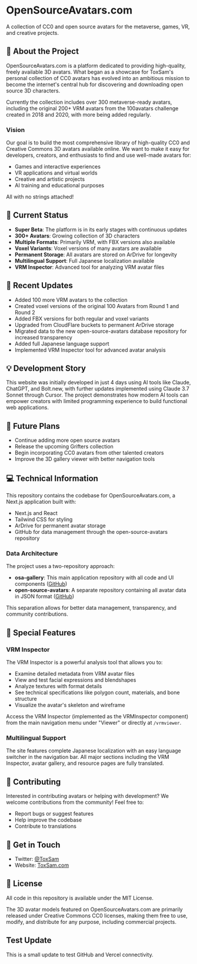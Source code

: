 # OpenSourceAvatars.com

A collection of CC0 and open source avatars for the metaverse, games, VR, and creative projects.

## 🌟 About the Project

OpenSourceAvatars.com is a platform dedicated to providing high-quality, freely available 3D avatars. What began as a showcase for ToxSam's personal collection of CC0 avatars has evolved into an ambitious mission to become the internet's central hub for discovering and downloading open source 3D characters.

Currently the collection includes over 300 metaverse-ready avatars, including the original 200+ VRM avatars from the 100avatars challenge created in 2018 and 2020, with more being added regularly.

### Vision

Our goal is to build the most comprehensive library of high-quality CC0 and Creative Commons 3D avatars available online. We want to make it easy for developers, creators, and enthusiasts to find and use well-made avatars for:

- Games and interactive experiences
- VR applications and virtual worlds
- Creative and artistic projects
- AI training and educational purposes

All with no strings attached!

## 🚀 Current Status

- **Super Beta**: The platform is in its early stages with continuous updates
- **300+ Avatars**: Growing collection of 3D characters
- **Multiple Formats**: Primarily VRM, with FBX versions also available
- **Voxel Variants**: Voxel versions of many avatars are available
- **Permanent Storage**: All avatars are stored on ArDrive for longevity
- **Multilingual Support**: Full Japanese localization available
- **VRM Inspector**: Advanced tool for analyzing VRM avatar files

## 🔄 Recent Updates

- Added 100 more VRM avatars to the collection
- Created voxel versions of the original 100 Avatars from Round 1 and Round 2
- Added FBX versions for both regular and voxel variants
- Upgraded from CloudFlare buckets to permanent ArDrive storage
- Migrated data to the new open-source-avatars database repository for increased transparency
- Added full Japanese language support
- Implemented VRM Inspector tool for advanced avatar analysis

## 💡 Development Story

This website was initially developed in just 4 days using AI tools like Claude, ChatGPT, and Bolt.new, with further updates implemented using Claude 3.7 Sonnet through Cursor.
The project demonstrates how modern AI tools can empower creators with limited programming experience to build functional web applications.

## 🔮 Future Plans

- Continue adding more open source avatars
- Release the upcoming Grifters collection
- Begin incorporating CC0 avatars from other talented creators
- Improve the 3D gallery viewer with better navigation tools

## 💻 Technical Information

This repository contains the codebase for OpenSourceAvatars.com, a Next.js application built with:

- Next.js and React
- Tailwind CSS for styling
- ArDrive for permanent avatar storage
- GitHub for data management through the open-source-avatars repository

### Data Architecture

The project uses a two-repository approach:
- **osa-gallery**: This main application repository with all code and UI components ([GitHub](https://github.com/ToxSam/osa-gallery))
- **open-source-avatars**: A separate repository containing all avatar data in JSON format ([GitHub](https://github.com/ToxSam/open-source-avatars))

This separation allows for better data management, transparency, and community contributions.

## 🔧 Special Features

### VRM Inspector

The VRM Inspector is a powerful analysis tool that allows you to:
- Examine detailed metadata from VRM avatar files
- View and test facial expressions and blendshapes
- Analyze textures with format details
- See technical specifications like polygon count, materials, and bone structure
- Visualize the avatar's skeleton and wireframe

Access the VRM Inspector (implemented as the VRMInspector component) from the main navigation menu under "Viewer" or directly at `/vrmviewer`.

### Multilingual Support

The site features complete Japanese localization with an easy language switcher in the navigation bar. All major sections including the VRM Inspector, avatar gallery, and resource pages are fully translated.

## 🤝 Contributing

Interested in contributing avatars or helping with development? We welcome contributions from the community! Feel free to:

- Report bugs or suggest features
- Help improve the codebase
- Contribute to translations

## 📱 Get in Touch

- Twitter: [@ToxSam](https://twitter.com/ToxSam)
- Website: [ToxSam.com](https://toxsam.com)

## 📜 License

All code in this repository is available under the MIT License.

The 3D avatar models featured on OpenSourceAvatars.com are primarily released under Creative Commons CC0 licenses, making them free to use, modify, and distribute for any purpose, including commercial projects.

## Test Update
This is a small update to test GitHub and Vercel connectivity.
